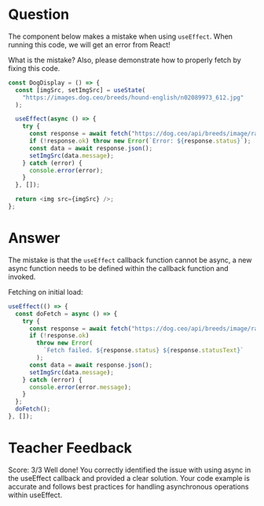 # Question

The component below makes a mistake when using `useEffect`. When running this code, we will get an error from React!

What is the mistake? Also, please demonstrate how to properly fetch by fixing this code.

```js
const DogDisplay = () => {
  const [imgSrc, setImgSrc] = useState(
    "https://images.dog.ceo/breeds/hound-english/n02089973_612.jpg"
  );

  useEffect(async () => {
    try {
      const response = await fetch("https://dog.ceo/api/breeds/image/random");
      if (!response.ok) throw new Error(`Error: ${response.status}`);
      const data = await response.json();
      setImgSrc(data.message);
    } catch (error) {
      console.error(error);
    }
  }, []);

  return <img src={imgSrc} />;
};
```

# Answer

The mistake is that the `useEffect` callback function cannot be async, a new async function needs to be defined within the callback function and invoked.

Fetching on initial load:

```js
useEffect(() => {
  const doFetch = async () => {
    try {
      const response = await fetch("https://dog.ceo/api/breeds/image/random");
      if (!response.ok)
        throw new Error(
          `Fetch failed. ${response.status} ${response.statusText}`
        );
      const data = await response.json();
      setImgSrc(data.message);
    } catch (error) {
      console.error(error.message);
    }
  };
  doFetch();
}, []);
```

# Teacher Feedback

Score: 3/3
Well done! You correctly identified the issue with using async in the useEffect callback and provided a clear solution. Your code example is accurate and follows best practices for handling asynchronous operations within useEffect.
